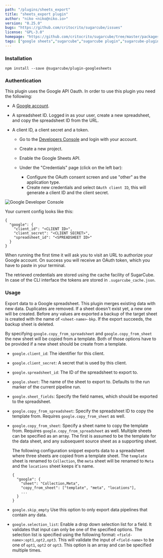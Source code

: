 ```yaml
---
path: "/plugins/sheets_export"
title: "sheets_export plugin"
author: "niko <niko@niko.io>"
version: "0.25.0"
bugs: "https://github.com/critocrito/sugarcube/issues"
license: "GPL-3.0"
homepage: "https://github.com/critocrito/sugarcube/tree/master/packages/plugin-googlesheets#readme"
tags: ["google sheets","sugarcube","sugarcube plugin","sugarcube-plugin"]
---
```


### Installation

    npm install --save @sugarcube/plugin-googlesheets

### Authentication

This plugin uses the Google API Oauth. In order to use this plugin you need
the following:

-   A [Google account](https://gmail.com).
-   A spreadsheet ID. Logged in as your user, create a new spreadsheet, and copy
    the spreadsheet ID from the URL.
-   A client ID, a client secret and a token.

    -   Go to the [Developers Console](https://console.developers.google.com) and
        login with your account.
    -   Create a new project.
    -   Enable the Google Sheets API.
    -   Under the "Credentials" page (click on the left bar):

        -   Configure the OAuth consent screen and use "other" as the application
            type.
        -   Create new credentials and select `OAuth client ID`, this will generate
            a client ID and the client secret.

![Google Developer Console](developer-console.jpg?raw=true "Google Developer Console")

Your current config looks like this:

    {
      "google": {
        "client_id": "<CLIENT ID>",
        "client_secret": "<CLIENT SECRET>",
        "spreadsheet_id": "<SPREADSHEET ID>"
      }
    }

When running the first time it will ask you to visit an URL to authorize your
Google account. On success you will receive an OAuth token, which you have to
paste in your terminal.

The retrieved credentials are stored using the cache facility of SugarCube. In
case of the CLI interface the tokens are stored in `.sugarcube_cache.json`.


### Usage

Export data to a Google spreadsheet. This plugin merges existing data with new
data. Duplicates are removed. If a sheet doesn't exist yet, a new one will be
created. Before any values are exported a backup of the target sheet is
created with the name of `<sheet-name>-bkp`. If the export succeeds, the
backup sheet is deleted.

By specifying `google.copy_from_spreadsheet` and `google.copy_from_sheet` the
new sheet will be copied from a template. Both of those options have to be
provided if a new sheet should be create from a template.

-   `google.client_id`: The identifier for this client.

-   `google.client_secret`: A secret that is used by this client.

-   `google.spreadsheet_id`: The ID of the spreadsheet to export to.

-   `google.sheet`: The name of the sheet to export to. Defaults to the run
    marker of the current pipeline run.

-   `google.sheet_fields`: Specify the field names, which should be exported to
    the spreadsheet.

-   `google.copy_from_spreadsheet`: Specify the spreadsheet ID to copy the
    template from. Requires `google.copy_from_sheet` as well.

-   `google.copy_from_sheet`: Specify a sheet name to copy the template
    from. Requires `google.copy_from_spreadsheet` as well. Multiple sheets can be specified as an array. The first is assumed to be the template for the data sheet, and any subsequent source sheet as a supporting sheet.

    The following configuration snippet exports data to a spreadsheet where three sheets are copied from a template sheet. The `template` sheet is renamed to `Collection`, the `meta` sheet will be renamed to `Meta` and the `locations` sheet keeps it's name.

        {
          "google": {
            "sheet": "Collection,Meta",
            "copy_from_sheet": ["template", "meta", "locations"],
            ...
          }
        }

-   `google.skip_empty` Use this option to only export data pipelines that contain
    any data.

-   `google.selection_list`: Enable a drop down selection list for a field. It
    validates that input can only be one of the specified options. The selection
    list is specified using the following format:
    `<field-name>:opt1,opt2,opt3`. This will validate the input of
    `<field-name>` to be one of `opt1`, `opt2` or `opt3`. This option is an
    array and can be specified multiple times.
